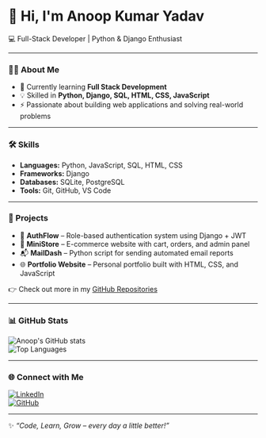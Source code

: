 # 👋 Hi, I'm Anoop Kumar Yadav

💻 Full-Stack Developer | Python & Django Enthusiast  

---

### 👨‍💻 About Me
- 🌱 Currently learning **Full Stack Development**  
- 💡 Skilled in **Python, Django, SQL, HTML, CSS, JavaScript**  
- ⚡ Passionate about building web applications and solving real-world problems  

---

### 🛠️ Skills

- **Languages:** Python, JavaScript, SQL, HTML, CSS  
- **Frameworks:** Django  
- **Databases:** SQLite, PostgreSQL  
- **Tools:** Git, GitHub, VS Code  

---

### 📂 Projects

- 🔐 **AuthFlow** – Role-based authentication system using Django + JWT  
- 🛒 **MiniStore** – E-commerce website with cart, orders, and admin panel  
- 📬 **MailDash** – Python script for sending automated email reports  
- 🌐 **Portfolio Website** – Personal portfolio built with HTML, CSS, and JavaScript  

👉 Check out more in my [GitHub Repositories](https://github.com/anoopyadav?tab=repositories)

---

### 📊 GitHub Stats

![Anoop's GitHub stats](https://github-readme-stats.vercel.app/api?username=anoopyadav&show_icons=true&theme=default)  
![Top Languages](https://github-readme-stats.vercel.app/api/top-langs/?username=anoopyadav&layout=compact&theme=default)

---

### 🌐 Connect with Me

[![LinkedIn](https://img.shields.io/badge/LinkedIn-0077B5?style=for-the-badge&logo=linkedin&logoColor=white)](https://linkedin.com/in/YOUR-LINKEDIN)  
[![GitHub](https://img.shields.io/badge/GitHub-000?style=for-the-badge&logo=github&logoColor=white)](https://github.com/anoopyadav)  

---

✨ _“Code, Learn, Grow – every day a little better!”_
